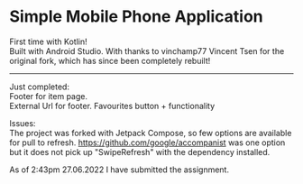# Simple Mobile Phone Application

First time with Kotlin!  
Built with Android Studio. 
With thanks to vinchamp77 Vincent Tsen for the original fork, which has since been completely rebuilt!  
  
  -------------------
  Just completed:  
  Footer for item page.  
  External Url for footer.
  Favourites button + functionality

Issues:   
The project was forked with Jetpack Compose, so few options are available for pull to refresh.
https://github.com/google/accompanist was one option but it does not pick up "SwipeRefresh" with the dependency installed.  


As of 2:43pm 27.06.2022 I have submitted the assignment.
